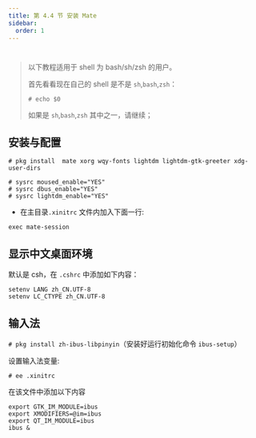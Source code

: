 ```yaml
---
title: 第 4.4 节 安装 Mate
sidebar:
  order: 1
---
```

# 

> 以下教程适用于 shell 为 bash/sh/zsh 的用户。
>
> 首先看看现在自己的 shell 是不是 `sh`,`bash`,`zsh`：
>
> `# echo $0`
>
> 如果是 `sh`,`bash`,`zsh` 其中之一，请继续；

## 安装与配置

```shell-session
# pkg install  mate xorg wqy-fonts lightdm lightdm-gtk-greeter xdg-user-dirs
```

```shell-session
# sysrc moused_enable="YES"
# sysrc dbus_enable="YES"
# sysrc lightdm_enable="YES"
```

- 在主目录`.xinitrc` 文件内加入下面一行:

`exec mate-session`

## 显示中文桌面环境

默认是 csh，在 `.cshrc` 中添加如下内容：

```shell-session
setenv LANG zh_CN.UTF-8
setenv LC_CTYPE zh_CN.UTF-8
```

## 输入法

`# pkg install zh-ibus-libpinyin`（安装好运行初始化命令 `ibus-setup`）

设置输入法变量:

`# ee .xinitrc`

在该文件中添加以下内容

```shell-session
export GTK_IM_MODULE=ibus
export XMODIFIERS=@im=ibus
export QT_IM_MODULE=ibus
ibus &
```

